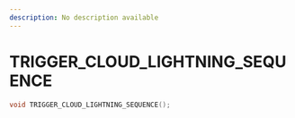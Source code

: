 ```yaml
---
description: No description available 
---
```


# TRIGGER_CLOUD_LIGHTNING_SEQUENCE

```cpp
void TRIGGER_CLOUD_LIGHTNING_SEQUENCE();
```